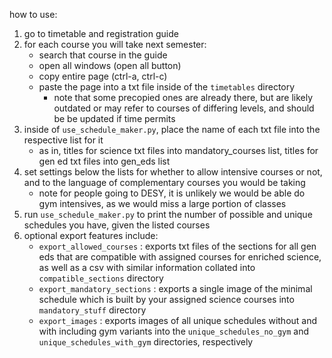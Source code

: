 how to use:
1) go to timetable and registration guide
2) for each course you will take next semester:
   - search that course in the guide
   - open all windows (open all button)
   - copy entire page (ctrl-a, ctrl-c)
   - paste the page into a txt file inside of the ```timetables``` directory
     - note that some precopied ones are already there, but are likely outdated or may refer to courses of differing levels, and should be be updated if time permits
4) inside of ```use_schedule_maker.py```, place the name of each txt file into the respective list for it
   - as in, titles for science txt files into mandatory_courses list, titles for gen ed txt files into gen_eds list
5) set settings below the lists for whether to allow intensive courses or not, and to the language of complementary courses you would be taking
   - note for people going to DESY, it is unlikely we would be able do gym intensives, as we would miss a large portion of classes
6) run ```use_schedule_maker.py``` to print the number of possible and unique schedules you have, given the listed courses
7) optional export features include:
   - ```export_allowed_courses``` : exports txt files of the sections for all gen eds that are compatible with assigned courses for enriched science, as well as a csv with similar information collated into ```compatible_sections``` directory
   - ```export_mandatory_sections``` : exports a single image of the minimal schedule which is built by your assigned science courses into ```mandatory_stuff``` directory
   - ```export_images``` : exports images of all unique schedules without and with including gym variants into the ```unique_schedules_no_gym``` and ```unique_schedules_with_gym``` directories, respectively
